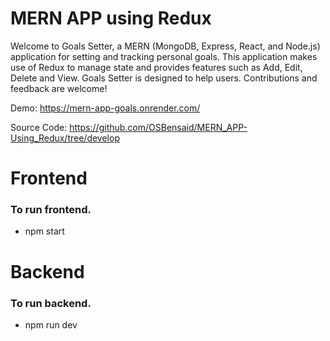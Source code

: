 # MERN APP using Redux

Welcome to Goals Setter, a MERN (MongoDB, Express, React, and Node.js) application for setting and tracking personal goals. This application makes use of Redux to manage state and provides features such as Add, Edit, Delete and View. Goals Setter is designed to help users. Contributions and feedback are welcome!

Demo: https://mern-app-goals.onrender.com/

Source Code: https://github.com/OSBensaid/MERN_APP-Using_Redux/tree/develop

# Frontend
### To run frontend.

- npm start

# Backend
### To run backend.

- npm run dev
